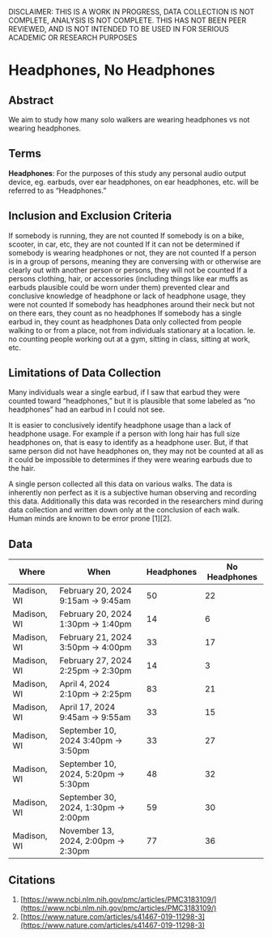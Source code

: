 <span class="disclaimer">DISCLAIMER: THIS IS A WORK IN PROGRESS, DATA COLLECTION IS NOT COMPLETE, ANALYSIS IS NOT COMPLETE. THIS HAS NOT BEEN PEER REVIEWED, AND IS NOT INTENDED TO BE USED IN FOR SERIOUS ACADEMIC OR RESEARCH PURPOSES </span>
# Headphones, No Headphones
## Abstract

We aim to study how many solo walkers are wearing headphones vs not wearing headphones.

## Terms

**Headphones**: For the purposes of this study any personal audio output device, eg. earbuds, over ear headphones, on ear headphones, etc. will be referred to as “Headphones.”

## Inclusion and Exclusion Criteria

If somebody is running, they are not counted
If somebody is on a bike, scooter, in car, etc, they are not counted
If it can not be determined if somebody is wearing headphones or not, they are not counted
If a person is in a group of persons, meaning they are conversing with or otherwise are clearly out with another person or persons, they will not be counted
If a persons clothing, hair, or accessories (including things like ear muffs as earbuds plausible could be worn under them) prevented clear and conclusive knowledge of headphone or lack of headphone usage, they were not counted
If somebody has headphones around their neck but not on there ears, they count as no headphones
If somebody has a single earbud in, they count as headphones
Data only collected from people walking to or from a place, not from individuals stationary at a location. Ie. no counting people working out at a gym, sitting in class, sitting at work, etc. 

## Limitations of Data Collection

Many individuals wear a single earbud, if I saw that earbud they were counted toward “headphones,” but it is plausible that some labeled as “no headphones” had an earbud in I could not see.

It is easier to conclusively identify headphone usage than a lack of headphone usage. For example if a person with long hair has full size headphones on, that is easy to identify as a headphone user. But, if that same person did not have headphones on, they may not be counted at all as it could be impossible to determines if they were wearing earbuds due to the hair.

A single person collected all this data on various walks. The data is inherently non perfect as it is a subjective human observing and recording this data. Additionally this data was recorded in the researchers mind during data collection and written down only at the conclusion of each walk. Human minds are known to be error prone \[1]\[2].

## Data

| Where       | When                                | Headphones | No Headphones |
| ----------- | ----------------------------------- | ---------- | ------------- |
| Madison, WI | February 20, 2024 9:15am → 9:45am   | 50         | 22            |
| Madison, WI | February 20, 2024 1:30pm → 1:40pm   | 14         | 6             |
| Madison, WI | February 21, 2024 3:50pm → 4:00pm   | 33         | 17            |
| Madison, WI | February 27, 2024 2:25pm → 2:30pm   | 14         | 3             |
| Madison, WI | April 4, 2024 2:10pm → 2:25pm       | 83         | 21            |
| Madison, WI | April 17, 2024 9:45am → 9:55am      | 33         | 15            |
| Madison, WI | September 10, 2024 3:40pm → 3:50pm  | 33         | 27            |
| Madison, WI | September 10, 2024, 5:20pm → 5:30pm | 48         | 32            |
| Madison, WI | September 30, 2024, 1:30pm → 2:00pm | 59         | 30            |
| Madison, WI | November 13, 2024, 2:00pm → 2:30pm  | 77         | 36            |

## Citations

1. [https://www.ncbi.nlm.nih.gov/pmc/articles/PMC3183109/](https://www.ncbi.nlm.nih.gov/pmc/articles/PMC3183109/)
2. [https://www.nature.com/articles/s41467-019-11298-3](https://www.nature.com/articles/s41467-019-11298-3)



